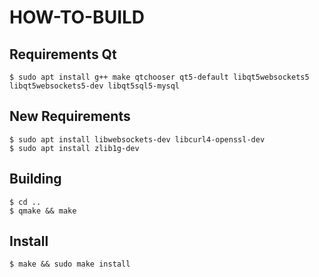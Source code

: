 # HOW-TO-BUILD

## Requirements Qt

```
$ sudo apt install g++ make qtchooser qt5-default libqt5websockets5 libqt5websockets5-dev libqt5sql5-mysql
```

## New Requirements

```
$ sudo apt install libwebsockets-dev libcurl4-openssl-dev
$ sudo apt install zlib1g-dev
```

## Building
```
$ cd ..
$ qmake && make
```

## Install 
```
$ make && sudo make install
```
